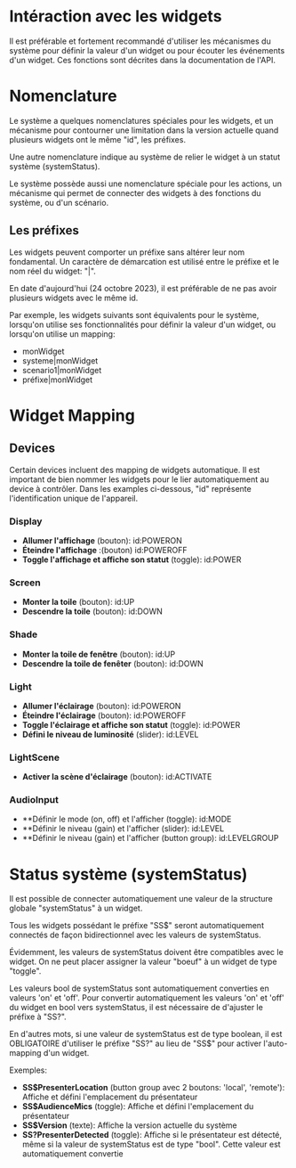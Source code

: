 # Intéraction avec les widgets
Il est préférable et fortement recommandé d'utiliser les mécanismes du système pour définir la valeur d'un widget ou pour écouter les événements d'un widget. Ces fonctions sont décrites dans la documentation de l'API.

# Nomenclature
Le système a quelques nomenclatures spéciales pour les widgets, et un mécanisme pour contourner une limitation dans la version actuelle quand plusieurs widgets ont le même "id", les préfixes. 

Une autre nomenclature indique au système de relier le widget à un statut système (systemStatus). 

Le système possède aussi une nomenclature spéciale pour les actions, un mécanisme qui permet de connecter des widgets à des fonctions du système, ou d'un scénario.

## Les préfixes
Les widgets peuvent comporter un préfixe sans altérer leur nom fondamental. Un caractère de démarcation est utilisé entre le préfixe et le nom réel du widget: "|". 

En date d'aujourd'hui (24 octobre 2023), il est préférable de ne pas avoir plusieurs widgets avec le même id.

Par exemple, les widgets suivants sont équivalents pour le système, lorsqu'on utilise ses fonctionnalités pour définir la valeur d'un widget, ou lorsqu'on utilise un mapping:
* monWidget
* systeme|monWidget
* scenario1|monWidget
* préfixe|monWidget

###


# Widget Mapping
## Devices
Certain devices incluent des mapping de widgets automatique. Il est important de bien nommer les widgets pour le lier automatiquement au device à contrôler. Dans les examples ci-dessous, "id" représente l'identification unique de l'appareil.

### Display
* **Allumer l'affichage** (bouton): id:POWERON
* **Éteindre l'affichage** :(bouton) id:POWEROFF
* **Toggle l'affichage et affiche son statut** (toggle): id:POWER

### Screen
* **Monter la toile** (bouton): id:UP
* **Descendre la toile** (bouton): id:DOWN

### Shade
* **Monter la toile de fenêtre** (bouton): id:UP
* **Descendre la toile de fenêter** (bouton): id:DOWN

### Light
* **Allumer l'éclairage** (bouton): id:POWERON
* **Éteindre l'éclairage** (bouton): id:POWEROFF
* **Toggle l'éclairage et affiche son statut** (toggle): id:POWER
* **Défini le niveau de luminosité** (slider): id:LEVEL

### LightScene
* **Activer la scène d'éclairage** (bouton): id:ACTIVATE

### AudioInput
* **Définir le mode (on, off) et l'afficher (toggle): id:MODE
* **Définir le niveau (gain) et l'afficher (slider): id:LEVEL
* **Définir le niveau (gain) et l'afficher (button group): id:LEVELGROUP

# Status système (systemStatus)
Il est possible de connecter automatiquement une valeur de la structure globale "systemStatus" à un widget.

Tous les widgets possédant le préfixe "SS$" seront automatiquement connectés de façon bidirectionnel avec les valeurs de systemStatus.

Évidemment, les valeurs de systemStatus doivent être compatibles avec le widget. On ne peut placer assigner la valeur "boeuf" à un widget de type "toggle". 

Les valeurs bool de systemStatus sont automatiquement converties en valeurs 'on' et 'off'. Pour convertir automatiquement les valeurs 'on' et 'off' du widget en bool vers systemStatus, il est nécessaire de d'ajuster le préfixe à "SS?".

En d'autres mots, si une valeur de systemStatus est de type boolean, il est OBLIGATOIRE d'utiliser le préfixe "SS?" au lieu de "SS$" pour activer l'auto-mapping d'un widget.

Exemples:
* **SS$PresenterLocation** (button group avec 2 boutons: 'local', 'remote'): Affiche et défini l'emplacement du présentateur
* **SS$AudienceMics** (toggle): Affiche et défini l'emplacement du présentateur
* **SS$Version** (texte): Affiche la version actuelle du système
* **SS?PresenterDetected** (toggle): Affiche si le présentateur est détecté, même si la valeur de systemStatus est de type "bool". Cette valeur est automatiquement convertie
